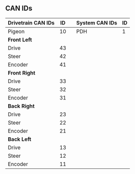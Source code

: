 ## CAN IDs

| **Drivetrain CAN IDs** | ID  | | **System CAN IDs** | ID  |
|----------------------|----|---|------------------|----|
| Pigeon              | 10 | | PDH      | 1 |
| **Front Left**      |    | |                  |    |
| Drive              | 43 | |                  |    |
| Steer              | 42 | |                  |    |
| Encoder            | 41 | |                  |    |
| **Front Right**    |    | |                  |    |
| Drive              | 33 | |                  |    |
| Steer              | 32 | |                  |    |
| Encoder            | 31 | |                  |    |
| **Back Right**     |    | |                  |    |
| Drive              | 23 | |                  |    |
| Steer              | 22 | |                  |    |
| Encoder            | 21 | |                  |    |
| **Back Left**      |    | |                  |    |
| Drive              | 13 | |                  |    |
| Steer              | 12 | |                  |    |
| Encoder            | 11 | |                  |    |
